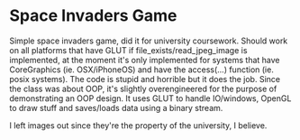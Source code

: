 Space Invaders Game
===================

Simple space invaders game, did it for university coursework. Should work on all platforms that have GLUT if file_exists/read_jpeg_image is implemented, at the moment it's only implemented for systems that have CoreGraphics (ie. OSX/iPhoneOS) and have the access(...) function (ie. posix systems). The code is stupid and horrible but it does the job. Since the class was about OOP, it's slightly overengineered for the purpose of demonstrating an OOP design. It uses GLUT to handle IO/windows, OpenGL to draw stuff and saves/loads data using a binary stream.

I left images out since they're the property of the university, I believe.